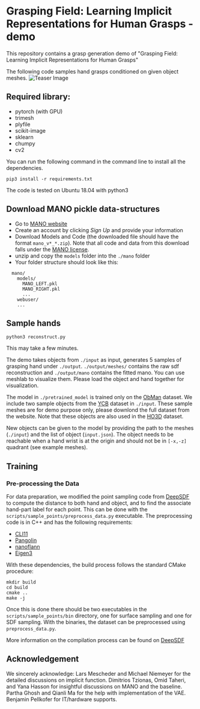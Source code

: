 # Grasping Field: Learning Implicit Representations for Human Grasps - demo

This repository contains a grasp generation demo of "Grasping Field: Learning Implicit Representations for Human Grasps"

The following code samples hand grasps conditioned on given object meshes.
![Teaser Image](https://github.com/korrawe/grasping_field_demo/blob/master/resources/sample_hands.png)

## Required library:
- pytorch (with GPU)
- trimesh
- plyfile
- scikit-image
- sklearn
- chumpy
- cv2

You can run the following command in the command line to install all the dependencies.

    pip3 install -r requirements.txt

The code is tested on Ubuntu 18.04 with python3

## Download MANO pickle data-structures

- Go to [MANO website](http://mano.is.tue.mpg.de/)
- Create an account by clicking *Sign Up* and provide your information
- Download Models and Code (the downloaded file should have the format `mano_v*_*.zip`). Note that all code and data from this download falls under the [MANO license](http://mano.is.tue.mpg.de/license).
- unzip and copy the `models` folder into the `./mano` folder
- Your folder structure should look like this:
```
  mano/
    models/
      MANO_LEFT.pkl
      MANO_RIGHT.pkl
      ...
    webuser/
    ...
```

## Sample hands

    python3 reconstruct.py

This may take a few minutes.

The demo takes objects from `./input` as input, generates 5 samples of grasping hand under `./output`. `./output/meshes/` contains the raw sdf reconstruction and `./output/mano` contains the fitted mano. You can use meshlab to visualize them. Please load the object and hand together for visualization.

The model in `./pretrained_model` is trained only on the [ObMan](https://hassony2.github.io/obman) dataset.
We include two sample objects from the [YCB](https://rse-lab.cs.washington.edu/projects/posecnn/) dataset in `./input`. These sample meshes are for demo purpose only, please downlond the full dataset from the website. Note that these objects are also used in the [HO3D](https://github.com/shreyashampali/ho3d) dataset.

New objects can be given to the model by providing the path to the meshes (`./input`) and the list of object (`input.json`). The object needs to be reachable when a hand wrist is at the origin and should not be in `[-x,-z]` quadrant (see example meshes).

## Training
### Pre-processing the Data

For data preparation, we modified the point sampling code from [DeepSDF](https://github.com/facebookresearch/DeepSDF) to compute the distance to both hand and object, and to find the associate hand-part label for each point. This can be done with the `scripts/sample_points/preprocess_data.py` executable. The preprocessing code is in C++ and has the following requirements:

- [CLI11][1]
- [Pangolin][2]
- [nanoflann][3]
- [Eigen3][4]

[1]: https://github.com/CLIUtils/CLI11
[2]: https://github.com/stevenlovegrove/Pangolin
[3]: https://github.com/jlblancoc/nanoflann
[4]: https://eigen.tuxfamily.org

With these dependencies, the build process follows the standard CMake procedure:

```
mkdir build
cd build
cmake ..
make -j
```

Once this is done there should be two executables in the `scripts/sample_points/bin` directory, one for surface sampling and one for SDF sampling. With the binaries, the dataset can be preprocessed using `preprocess_data.py`.

More information on the compilation process can be found on [DeepSDF](https://github.com/facebookresearch/DeepSDF)


## Acknowledgement
We sincerely acknowledge: Lars Mescheder and Michael Niemeyer for the detailed discussions on implicit function. Dimitrios Tzionas, Omid Taheri, and Yana Hasson for insightful discussions on MANO and the baseline. Partha Ghosh and Qianli Ma for the help with implementation of the VAE. Benjamin Pellkofer for IT/hardware supports.
